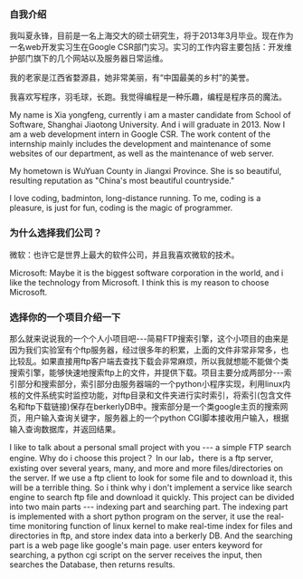 ### 自我介绍 ###

我叫夏永锋，目前是一名上海交大的硕士研究生，将于2013年3月毕业。现在作为一名web开发实习生在Google CSR部门实习。实习的工作内容主要包括：开发维护部门旗下的几个网站以及服务器日常运维。

我的老家是江西省婺源县，她非常美丽，有“中国最美的乡村”的美誉。

我喜欢写程序，羽毛球，长跑。我觉得编程是一种乐趣，编程是程序员的魔法。

My name is Xia yongfeng, currently i am a master candidate from School of Software, Shanghai Jiaotong University. And i will graduate in 2013. Now I am a web development intern in Google CSR. The work content of the internship mainly includes the development and maintenance of some websites of our department, as well as the maintenance of web server.

My hometown is WuYuan County in Jiangxi Province. She is so beautiful, resulting reputation as "China's most beautiful countryside."

I love coding, badminton, long-distance running. To me, coding is a pleasure, is just for fun, coding is the magic of programmer.

### 为什么选择我们公司？ ###

微软：也许它是世界上最大的软件公司，并且我喜欢微软的技术。

Microsoft: Maybe it is the biggest software corporation in the world, and i like the technology from Microsoft. I think this is my reason to choose Microsoft.

### 选择你的一个项目介绍一下 ###

那么就来说说我的一个个人小项目吧---简易FTP搜索引擎，这个小项目的由来是因为我们实验室有个ftp服务器，经过很多年的积累，上面的文件非常非常多，也比较乱。如果直接用ftp客户端去查找下载会非常麻烦，所以我就想能不能做个类搜索引擎，能够快速地搜索ftp上的文件，并提供下载。项目主要分成两部分---索引部分和搜索部分，索引部分由服务器端的一个python小程序实现，利用linux内核的文件系统实时监控功能，对ftp目录和文件夹进行实时索引，将索引(包含文件名和ftp下载链接)保存在berkerlyDB中。搜索部分是一个类google主页的搜索网页，用户输入查询关键字，服务器上的一个python CGI脚本接收用户输入，根据输入查询数据库，并返回结果。

I like to talk about a personal small project with you --- a simple FTP search engine. Why do i choose this project？ In our lab，there is a ftp server, existing over several years, many, and more and more files/directories on the server. If we use a ftp client to look for some file and to download it, this will be a terrible thing. So i think why i don't implement a service like search engine to search ftp file and download it quickly. This project can be divided into two main parts --- indexing part and searching part. The indexing part is implemented with a short python program on the server, it use the real-time monitoring function of linux kernel to make real-time index for files and directories in ftp, and store index data into a berkerly DB. And the searching part is a web page like google's main page. user enters keyword for searching, a python cgi script on the server receives the input, then searches the Database, then returns results.
